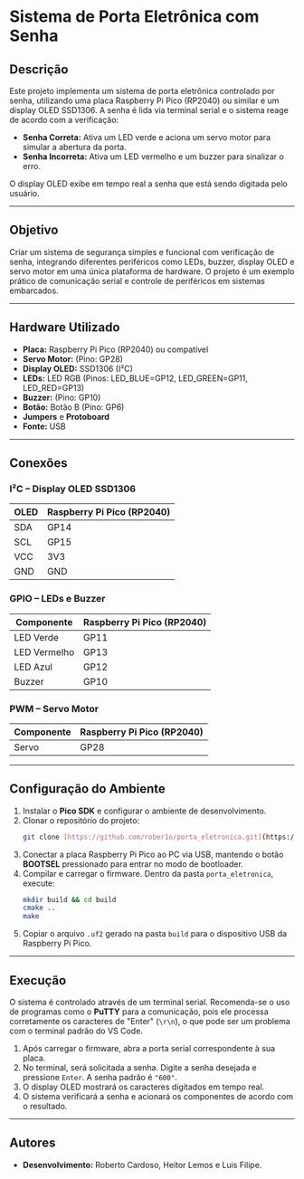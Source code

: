 # Sistema de Porta Eletrônica com Senha

## Descrição
Este projeto implementa um sistema de porta eletrônica controlado por senha, utilizando uma placa Raspberry Pi Pico (RP2040) ou similar e um display OLED SSD1306. A senha é lida via terminal serial e o sistema reage de acordo com a verificação:

* **Senha Correta:** Ativa um LED verde e aciona um servo motor para simular a abertura da porta.
* **Senha Incorreta:** Ativa um LED vermelho e um buzzer para sinalizar o erro.

O display OLED exibe em tempo real a senha que está sendo digitada pelo usuário.

---

## Objetivo
Criar um sistema de segurança simples e funcional com verificação de senha, integrando diferentes periféricos como LEDs, buzzer, display OLED e servo motor em uma única plataforma de hardware. O projeto é um exemplo prático de comunicação serial e controle de periféricos em sistemas embarcados.

---

## Hardware Utilizado

* **Placa:** Raspberry Pi Pico (RP2040) ou compatível
* **Servo Motor:** (Pino: GP28)
* **Display OLED:** SSD1306 (I²C)
* **LEDs:** LED RGB (Pinos: LED_BLUE=GP12, LED_GREEN=GP11, LED_RED=GP13)
* **Buzzer:** (Pino: GP10)
* **Botão:** Botão B (Pino: GP6)
* **Jumpers** e **Protoboard**
* **Fonte:** USB

---

## Conexões

### I²C – Display OLED SSD1306
| OLED | Raspberry Pi Pico (RP2040) |
|------|----------------------------|
| SDA | GP14 |
| SCL | GP15 |
| VCC | 3V3 |
| GND | GND |

### GPIO – LEDs e Buzzer
| Componente | Raspberry Pi Pico (RP2040) |
|------------|----------------------------|
| LED Verde | GP11 |
| LED Vermelho | GP13 |
| LED Azul | GP12 |
| Buzzer | GP10 |

### PWM – Servo Motor
| Componente | Raspberry Pi Pico (RP2040) |
|------------|----------------------------|
| Servo | GP28 |

---

## Configuração do Ambiente
1.  Instalar o **Pico SDK** e configurar o ambiente de desenvolvimento.
2.  Clonar o repositório do projeto:
    ```bash
    git clone [https://github.com/rober1o/porta_eletronica.git](https://github.com/rober1o/porta_eletronica.git)
    ```
3.  Conectar a placa Raspberry Pi Pico ao PC via USB, mantendo o botão **BOOTSEL** pressionado para entrar no modo de bootloader.
4.  Compilar e carregar o firmware. Dentro da pasta `porta_eletronica`, execute:
    ```bash
    mkdir build && cd build
    cmake ..
    make
    ```
5.  Copiar o arquivo `.uf2` gerado na pasta `build` para o dispositivo USB da Raspberry Pi Pico.

---

## Execução
O sistema é controlado através de um terminal serial. Recomenda-se o uso de programas como o **PuTTY** para a comunicação, pois ele processa corretamente os caracteres de "Enter" (`\r\n`), o que pode ser um problema com o terminal padrão do VS Code.

1.  Após carregar o firmware, abra a porta serial correspondente à sua placa.
2.  No terminal, será solicitada a senha. Digite a senha desejada e pressione `Enter`. A senha padrão é `"600"`.
3.  O display OLED mostrará os caracteres digitados em tempo real.
4.  O sistema verificará a senha e acionará os componentes de acordo com o resultado.

---

## Autores
* **Desenvolvimento:** Roberto Cardoso, Heitor Lemos e Luis Filipe.
